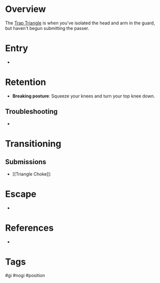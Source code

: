 # Overview
The <u>Trap Triangle</u> is when you’ve isolated the head and arm in the guard, but haven't begun submitting the passer.
# Entry
- 
# Retention
- **Breaking posture**: Squeeze your knees and turn your top knee down.
## Troubleshooting
- 
# Transitioning
## Submissions
- [[Triangle Choke]]:
# Escape
- 
# References
- 
# Tags
#gi #nogi #position 